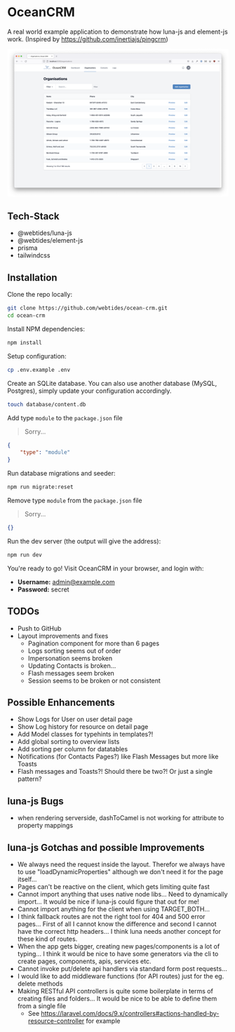 # OceanCRM

A real world example application to demonstrate how luna-js and element-js work. (Inspired by https://github.com/inertiajs/pingcrm)

![](./screenshot.png)

## Tech-Stack

-   @webtides/luna-js
-   @webtides/element-js
-   prisma
-   tailwindcss

## Installation

Clone the repo locally:

```sh
git clone https://github.com/webtides/ocean-crm.git
cd ocean-crm
```

Install NPM dependencies:

```sh
npm install
```

Setup configuration:

```sh
cp .env.example .env
```

Create an SQLite database. You can also use another database (MySQL, Postgres), simply update your configuration accordingly.

```sh
touch database/content.db
```

Add type `module` to the `package.json` file

> Sorry...

```json
{
    "type": "module"
}
```

Run database migrations and seeder:

```sh
npm run migrate:reset
```

Remove type `module` from the `package.json` file

> Sorry...

```json
{}
```

Run the dev server (the output will give the address):

```sh
npm run dev
```

You're ready to go! Visit OceanCRM in your browser, and login with:

-   **Username:** admin@example.com
-   **Password:** secret

## TODOs

-   Push to GitHub
-   Layout improvements and fixes
    -   Pagination component for more than 6 pages
    -   Logs sorting seems out of order
    -   Impersonation seems broken
    -   Updating Contacts is broken...
    -   Flash messages seem broken
    -   Session seems to be broken or not consistent

## Possible Enhancements

-   Show Logs for User on user detail page
-   Show Log history for resource on detail page
-   Add Model classes for typehints in templates?!
-   Add global sorting to overview lists
-   Add sorting per column for datatables
-   Notifications (for Contacts Pages?) like Flash Messages but more like Toasts
-   Flash messages and Toasts?! Should there be two?! Or just a single pattern?

## luna-js Bugs

-   when rendering serverside, dashToCamel is not working for attribute to property mappings

## luna-js Gotchas and possible Improvements

-   We always need the request inside the layout. Therefor we always have to use "loadDynamicProperties" although we don't need it for the page itself...
-   Pages can't be reactive on the client, which gets limiting quite fast
-   Cannot import anything that uses native node libs... Need to dynamically import... It would be nice if luna-js could figure that out for me!
-   Cannot import anything for the client when using TARGET_BOTH...
-   I think fallback routes are not the right tool for 404 and 500 error pages... First of all I cannot know the difference and second I cannot have the correct http headers... I think luna needs another concept for these kind of routes.
-   When the app gets bigger, creating new pages/components is a lot of typing... I think it would be nice to have some generators via the cli to create pages, components, apis, services etc.
-   Cannot invoke put/delete api handlers via standard form post requests...
-   I would like to add middleware functions (for API routes) just for the eg. delete methods
-   Making RESTful API controllers is quite some boilerplate in terms of creating files and folders... It would be nice to be able to define them from a single file
    -   See https://laravel.com/docs/9.x/controllers#actions-handled-by-resource-controller for example
